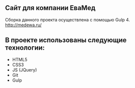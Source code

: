 ## Сайт для компании ЕваМед
Сборка данного проекта осуществлена с помощью Gulp 4. http://medewa.ru/

## В проекте использованы следующие технологии:
-	HTML5
- CSS3
- JS (JQuery)
-	Git
-	Gulp
